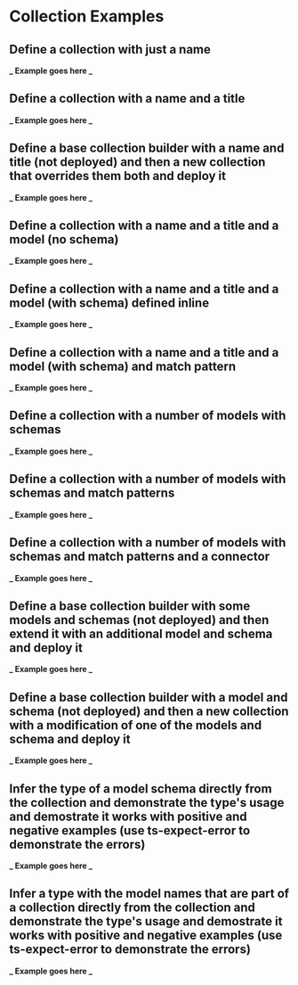 # Collection Examples

## Define a collection with just a name

**_ Example goes here _**

## Define a collection with a name and a title

**_ Example goes here _**

## Define a base collection builder with a name and title (not deployed) and then a new collection that overrides them both and deploy it

**_ Example goes here _**

## Define a collection with a name and a title and a model (no schema)

**_ Example goes here _**

## Define a collection with a name and a title and a model (with schema) defined inline

**_ Example goes here _**

## Define a collection with a name and a title and a model (with schema) and match pattern

**_ Example goes here _**

## Define a collection with a number of models with schemas

**_ Example goes here _**

## Define a collection with a number of models with schemas and match patterns

**_ Example goes here _**

## Define a collection with a number of models with schemas and match patterns and a connector

**_ Example goes here _**

## Define a base collection builder with some models and schemas (not deployed) and then extend it with an additional model and schema and deploy it

**_ Example goes here _**

## Define a base collection builder with a model and schema (not deployed) and then a new collection with a modification of one of the models and schema and deploy it

**_ Example goes here _**

## Infer the type of a model schema directly from the collection and demonstrate the type's usage and demostrate it works with positive and negative examples (use ts-expect-error to demonstrate the errors)

**_ Example goes here _**

## Infer a type with the model names that are part of a collection directly from the collection and demonstrate the type's usage and demostrate it works with positive and negative examples (use ts-expect-error to demonstrate the errors)

**_ Example goes here _**
